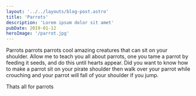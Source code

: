 ```yaml
---
layout: '../../layouts/blog-post.astro'
title: 'Parrots'
description: 'Lorem ipsum dolor sit amet'
pubDate: 2019-01-12
heroImage: '/parrot.jpg'
---
```


Parrots parrots parrots cool amazing creatures that can sit on your shoulder.
Allow me to teach you all about parrots, one you tame a parrot by feeding it
seeds, and do this until hearts appear. Did you want to know how to make a
parrot sit on your pirate shoulder then walk over your parrot while crouching
and your parrot will fall of your shoulder if you jump.

Thats all for parrots
